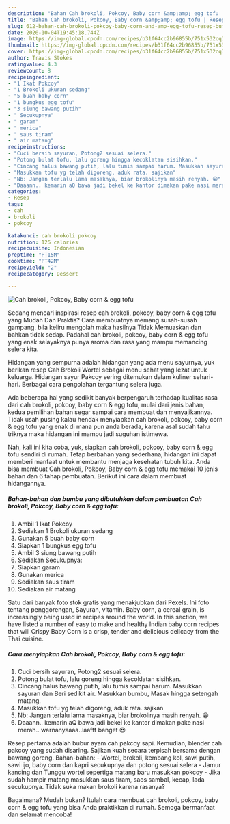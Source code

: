 ```yaml
---
description: "Bahan Cah brokoli, Pokcoy, Baby corn &amp;amp; egg tofu | Resep Bumbu Cah brokoli, Pokcoy, Baby corn &amp;amp; egg tofu Yang Enak Dan Lezat"
title: "Bahan Cah brokoli, Pokcoy, Baby corn &amp;amp; egg tofu | Resep Bumbu Cah brokoli, Pokcoy, Baby corn &amp;amp; egg tofu Yang Enak Dan Lezat"
slug: 612-bahan-cah-brokoli-pokcoy-baby-corn-and-amp-egg-tofu-resep-bumbu-cah-brokoli-pokcoy-baby-corn-and-amp-egg-tofu-yang-enak-dan-lezat
date: 2020-10-04T19:45:18.744Z
image: https://img-global.cpcdn.com/recipes/b31f64cc2b96855b/751x532cq70/cah-brokoli-pokcoy-baby-corn-egg-tofu-foto-resep-utama.jpg
thumbnail: https://img-global.cpcdn.com/recipes/b31f64cc2b96855b/751x532cq70/cah-brokoli-pokcoy-baby-corn-egg-tofu-foto-resep-utama.jpg
cover: https://img-global.cpcdn.com/recipes/b31f64cc2b96855b/751x532cq70/cah-brokoli-pokcoy-baby-corn-egg-tofu-foto-resep-utama.jpg
author: Travis Stokes
ratingvalue: 4.3
reviewcount: 8
recipeingredient:
- "1 Ikat Pokcoy"
- "1 Brokoli ukuran sedang"
- "5 buah baby corn"
- "1 bungkus egg tofu"
- "3 siung bawang putih"
- " Secukupnya"
- " garam"
- " merica"
- " saus tiram"
- " air matang"
recipeinstructions:
- "Cuci bersih sayuran, Potong2 sesuai selera."
- "Potong bulat tofu, lalu goreng hingga kecoklatan sisihkan."
- "Cincang halus bawang putih, lalu tumis sampai harum. Masukkan sayuran dan Beri sedikit air. Masukkan bumbu, Masak hingga setengah matang."
- "Masukkan tofu yg telah digoreng, aduk rata. sajikan"
- "Nb: Jangan terlalu lama masaknya, biar brokolinya masih renyah. 😁"
- "Daaann.. kemarin aQ bawa jadi bekel ke kantor dimakan pake nasi merah.. warnanyaaaa..laafff banget 😍"
categories:
- Resep
tags:
- cah
- brokoli
- pokcoy

katakunci: cah brokoli pokcoy 
nutrition: 126 calories
recipecuisine: Indonesian
preptime: "PT15M"
cooktime: "PT42M"
recipeyield: "2"
recipecategory: Dessert

---
```



![Cah brokoli, Pokcoy, Baby corn &amp; egg tofu](https://img-global.cpcdn.com/recipes/b31f64cc2b96855b/751x532cq70/cah-brokoli-pokcoy-baby-corn-egg-tofu-foto-resep-utama.jpg)

Sedang mencari inspirasi resep cah brokoli, pokcoy, baby corn &amp; egg tofu yang Mudah Dan Praktis? Cara membuatnya memang susah-susah gampang. bila keliru mengolah maka hasilnya Tidak Memuaskan dan bahkan tidak sedap. Padahal cah brokoli, pokcoy, baby corn &amp; egg tofu yang enak selayaknya punya aroma dan rasa yang mampu memancing selera kita.

Hidangan yang sempurna adalah hidangan yang ada menu sayurnya, yuk berikan resep Cah Brokoli Wortel sebagai menu sehat yang lezat untuk keluarga. Hidangan sayur Pakcoy sering ditemukan dalam kuliner sehari-hari. Berbagai cara pengolahan tergantung selera juga.

Ada beberapa hal yang sedikit banyak berpengaruh terhadap kualitas rasa dari cah brokoli, pokcoy, baby corn &amp; egg tofu, mulai dari jenis bahan, kedua pemilihan bahan segar sampai cara membuat dan menyajikannya. Tidak usah pusing kalau hendak menyiapkan cah brokoli, pokcoy, baby corn &amp; egg tofu yang enak di mana pun anda berada, karena asal sudah tahu triknya maka hidangan ini mampu jadi suguhan istimewa.


Nah, kali ini kita coba, yuk, siapkan cah brokoli, pokcoy, baby corn &amp; egg tofu sendiri di rumah. Tetap berbahan yang sederhana, hidangan ini dapat memberi manfaat untuk membantu menjaga kesehatan tubuh kita. Anda bisa membuat Cah brokoli, Pokcoy, Baby corn &amp; egg tofu memakai 10 jenis bahan dan 6 tahap pembuatan. Berikut ini cara dalam membuat hidangannya.

<!--inarticleads1-->

##### Bahan-bahan dan bumbu yang dibutuhkan dalam pembuatan Cah brokoli, Pokcoy, Baby corn &amp; egg tofu:

1. Ambil 1 Ikat Pokcoy
1. Sediakan 1 Brokoli ukuran sedang
1. Gunakan 5 buah baby corn
1. Siapkan 1 bungkus egg tofu
1. Ambil 3 siung bawang putih
1. Sediakan  Secukupnya:
1. Siapkan  garam
1. Gunakan  merica
1. Sediakan  saus tiram
1. Sediakan  air matang


Satu dari banyak foto stok gratis yang menakjubkan dari Pexels. Ini foto tentang penggorengan, Sayuran, vitamin. Baby corn, a cereal grain, is increasingly being used in recipes around the world. In this section, we have listed a number of easy to make and healthy Indian baby corn recipes that will Crispy Baby Corn is a crisp, tender and delicious delicacy from the Thai cuisine. 

<!--inarticleads2-->

##### Cara menyiapkan Cah brokoli, Pokcoy, Baby corn &amp; egg tofu:

1. Cuci bersih sayuran, Potong2 sesuai selera.
1. Potong bulat tofu, lalu goreng hingga kecoklatan sisihkan.
1. Cincang halus bawang putih, lalu tumis sampai harum. Masukkan sayuran dan Beri sedikit air. Masukkan bumbu, Masak hingga setengah matang.
1. Masukkan tofu yg telah digoreng, aduk rata. sajikan
1. Nb: Jangan terlalu lama masaknya, biar brokolinya masih renyah. 😁
1. Daaann.. kemarin aQ bawa jadi bekel ke kantor dimakan pake nasi merah.. warnanyaaaa..laafff banget 😍


Resep pertama adalah bubur ayam cah pakcoy sapi. Kemudian, blender cah pakcoy yang sudah disaring. Sajikan kuah secara terpisah bersama dengan bawang goreng. Bahan-bahan: - Wortel, brokoli, kembang kol, sawi putih, sawi ijo, baby corn dan kapri secukupnya dan potong sesuai selera - Jamur kancing dan Tunggu wortel sepertiga matang baru masukkan pokcoy - Jika sudah hampir matang masukkan saus tiram, saos sambal, kecap, lada secukupnya. Tidak suka makan brokoli karena rasanya? 

Bagaimana? Mudah bukan? Itulah cara membuat cah brokoli, pokcoy, baby corn &amp; egg tofu yang bisa Anda praktikkan di rumah. Semoga bermanfaat dan selamat mencoba!
